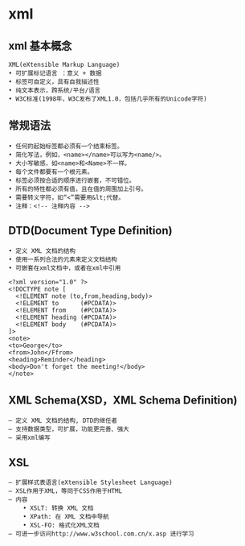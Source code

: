 # xml
## xml 基本概念
    XML(eXtensible Markup Language)
    • 可扩展标记语言 ：意义 + 数据
    • 标签可自定义，具有自我描述性
    • 纯文本表示，跨系统/平台/语言
    • W3C标准(1998年，W3C发布了XML1.0，包括几乎所有的Unicode字符)

##  常规语法
    • 任何的起始标签都必须有一个结束标签。
    • 简化写法，例如，<name></name>可以写为<name/>。
    • 大小写敏感，如<name>和<Name>不一样。
    • 每个文件都要有一个根元素。
    • 标签必须按合适的顺序进行嵌套，不可错位。
    • 所有的特性都必须有值，且在值的周围加上引号。
    • 需要转义字符，如“<”需要用&lt;代替。
    • 注释：<!-- 注释内容 -->

## DTD(Document Type Definition)
    • 定义 XML 文档的结构
    • 使用一系列合法的元素来定义文档结构
    • 可嵌套在xml文档中，或者在xml中引用
```
<?xml version="1.0" ?> 
<!DOCTYPE note [
  <!ELEMENT note (to,from,heading,body)>
  <!ELEMENT to      (#PCDATA)>
  <!ELEMENT from    (#PCDATA)>
  <!ELEMENT heading (#PCDATA)>
  <!ELEMENT body    (#PCDATA)>
]>
<note>
<to>George</to> 
<from>John</Ffrom> 
<heading>Reminder</heading> 
<body>Don't forget the meeting!</body> 
</note>
```
## XML Schema(XSD，XML Schema Definition)
    – 定义 XML 文档的结构, DTD的继任者
    – 支持数据类型，可扩展，功能更完善、强大
    – 采用xml编写

## XSL
    – 扩展样式表语言(eXtensible Stylesheet Language)
    – XSL作用于XML，等同于CSS作用于HTML
    – 内容
        • XSLT: 转换 XML 文档
        • XPath: 在 XML 文档中导航
        • XSL-FO: 格式化XML文档
    – 可进一步访问http://www.w3school.com.cn/x.asp 进行学习